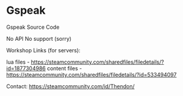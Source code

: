 # Gspeak

Gspeak Source Code

No API
No support
(sorry)

Workshop Links (for servers): 

lua files - https://steamcommunity.com/sharedfiles/filedetails/?id=1877304986
content files - https://steamcommunity.com/sharedfiles/filedetails/?id=533494097

Contact:
https://steamcommunity.com/id/Thendon/